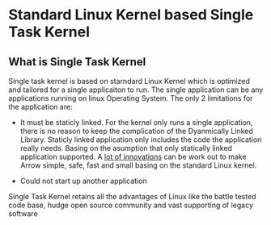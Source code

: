 # Standard Linux Kernel based Single Task Kernel
## What is Single Task Kernel
Single task kernel is based on starndard Linux Kernel which is optimized and tailored for a single applicaiton to run. The single application can be any applications running on linux Operating System. The only 2 limitations for the application are:

* It must be staticly linked. For the kernel only runs a single application, there is no reason to keep the complication of the Dyanmically Linked Library. Staticly linked application only includes the code the application really needs. Basing on the asumption that only statically linked application supported. A [lot of innovations](/TechnologyBlueprint.md) can be work out to make Arrow simple, safe, fast and small basing on the standard Linux kernel.   

* Could not start up another application




Single Task Kernel retains all the advantages of Linux like the battle tested code base, hudge open source community and vast supporting of legacy software
